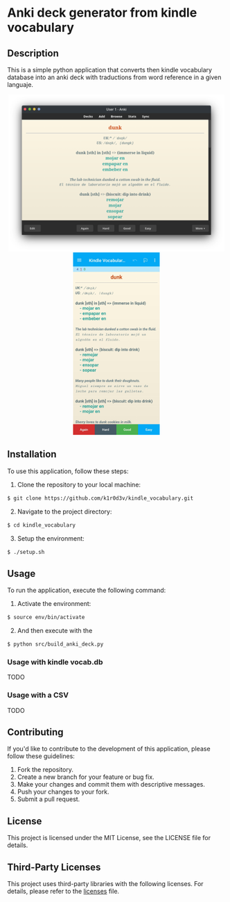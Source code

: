 # Anki deck generator from kindle vocabulary
## Description

This is a simple python application that converts then kindle vocabulary database into an anki deck with traductions from word reference in a given languaje.
<p align="center">
  <img src="images/desktop.png" alt="Desktop" width="500"/>
  <img src="images/android.png" alt="Android" width="200"/>
</p>

## Installation

To use this application, follow these steps:

1. Clone the repository to your local machine:

```bash
$ git clone https://github.com/k1r0d3v/kindle_vocabulary.git
```

2. Navigate to the project directory:

```bash
$ cd kindle_vocabulary
```

3. Setup the environment:

```bash
$ ./setup.sh
```

## Usage

To run the application, execute the following command:

1. Activate the environment:
```bash
$ source env/bin/activate
```

2. And then execute with the 
```bash
$ python src/build_anki_deck.py
```

### Usage with kindle vocab.db
TODO

### Usage with a CSV
TODO

## Contributing

If you'd like to contribute to the development of this application, please follow these guidelines:

1. Fork the repository.
2. Create a new branch for your feature or bug fix.
3. Make your changes and commit them with descriptive messages.
4. Push your changes to your fork.
5. Submit a pull request.

## License

This project is licensed under the MIT License, see the LICENSE file for details.

## Third-Party Licenses

This project uses third-party libraries with the following licenses. For details, please refer to the [licenses](licenses.txt) file.
